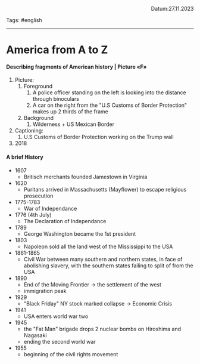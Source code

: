 <p align="right">Datum:27.11.2023</p>

Tags: #english 

---

# America from A to Z
#### Describing fragments of American history | Picture «F»

1. Picture:
	1. Foreground
		1. A police officer standing on the left is looking into the distance through binoculars
		2. A car on the right from the "U.S Customs of Border Protection" makes up 2 thirds of the frame
	2. Background
		1. Wilderness + US Mexican Border
2. Captioning:
	1. U.S Customs of Border Protection working on the Trump wall
3. 2018



#### A brief History

- 1607
	- Britisch merchants founded Jamestown in Virginia
-  1620
	- Puritans arrived in Massachusetts (Mayflower) to escape religious prosecution
- 1775-1783
	- War of Independance
- 1776 (4th July)
	- The Declaration of Independance
- 1789
	- George Washington became the 1st  president
- 1803
	- Napoleon sold all the land west of the Mississippi to the USA
- 1861-1865
	- Civil War between many southern and northern states, in face of abolishing slavery, with the southern states failing to split of from the USA
- 1890
	- End of the Moving Frontier → the settlement of the west
	- immigration peak
- 1929
	- "Black Friday" NY stock marked collapse → Economic Crisis
- 1941
	- USA enters world war two
- 1945
	- the "Fat Man" brigade drops 2 nuclear bombs on Hiroshima and Nagasaki
	- ending the second world war
-  1955
	- beginning of the civil rights movement
